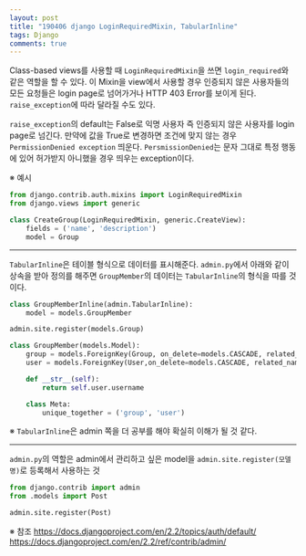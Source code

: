 ```yaml
---
layout: post
title: "190406 django LoginRequiredMixin, TabularInline"
tags: Django
comments: true
---
```



Class-based views를 사용할 때 `LoginRequiredMixin`을 쓰면 `login_required`와 같은 역할을 할 수 있다.
이 Mixin을 view에서 사용할 경우 인증되지 않은 사용자들의 모든 요청들은 login page로 넘어가거나 HTTP 403 Error를 보이게 된다.
`raise_exception`에 따라 달라질 수도 있다.

`raise_exception`의 default는 False로 익명 사용자 즉 인증되지 않은 사용자를 login page로 넘긴다.
만약에 값을 True로 변경하면 조건에 맞지 않는 경우 `PermissionDenied exception` 띄운다.
`PersmissionDenied`는 문자 그대로 특정 행동에 있어 허가받지 아니했을 경우 띄우는 exception이다.

※ 예시

```python
from django.contrib.auth.mixins import LoginRequiredMixin
from django.views import generic

class CreateGroup(LoginRequiredMixin, generic.CreateView):
    fields = ('name', 'description')
    model = Group
```
---

`TabularInline`은 테이블 형식으로 데이터를 표시해준다.
`admin.py`에서 아래와 같이 상속을 받아 정의를 해주면 `GroupMember`의 데이터는 `TabularInline`의 형식을 따를 것이다.

```python
class GroupMemberInline(admin.TabularInline):
    model = models.GroupMember

admin.site.register(models.Group)
```
```python
class GroupMember(models.Model):
    group = models.ForeignKey(Group, on_delete=models.CASCADE, related_name='memberships')
    user = models.ForeignKey(User,on_delete=models.CASCADE, related_name='user_groups')

    def __str__(self):
        return self.user.username

    class Meta:
        unique_together = ('group', 'user')
```

※ `TabularInline`은 admin 쪽을 더 공부를 해야 확실히 이해가 될 것 같다.

---
`admin.py`의 역할은 admin에서 관리하고 싶은 model을 `admin.site.register(모델명)`로 등록해서 사용하는 것
```python
from django.contrib import admin
from .models import Post

admin.site.register(Post)
```
※ 참조
<https://docs.djangoproject.com/en/2.2/topics/auth/default/>
<https://docs.djangoproject.com/en/2.2/ref/contrib/admin/>

